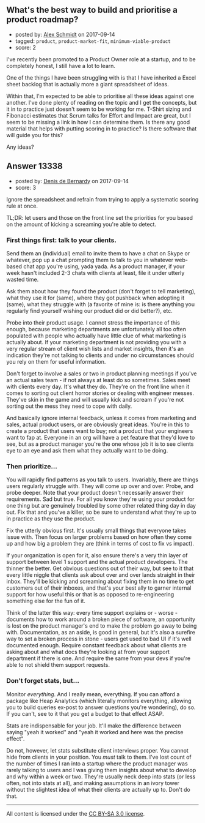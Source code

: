 ## What's the best way to build and prioritise a product roadmap?

- posted by: [Alex Schmidt](https://stackexchange.com/users/11766359/alex-schmidt) on 2017-09-14
- tagged: `product`, `product-market-fit`, `minimum-viable-product`
- score: 2

I've recently been promoted to a Product Owner role at a startup, and to be completely honest, I still have a lot to learn.

One of the things I have been struggling with is that I have inherited a Excel sheet backlog that is actually more a giant spreadsheet of ideas.

Within that, I'm expected to be able to prioritise all these ideas against one another. I've done plenty of reading on the topic and I get the concepts, but it in to practice just doesn't seem to be working for me. T-Shirt sizing and Fibonacci estimates that Scrum talks for Effort and Impact are great, but I seem to be missing a link in how I can determine them. Is there any good material that helps with putting scoring in to practice? Is there software that will guide you for this?

Any ideas?


## Answer 13338

- posted by: [Denis de Bernardy](https://stackexchange.com/users/182468/denis-de-bernardy) on 2017-09-14
- score: 3

Ignore the spreadsheet and refrain from trying to apply a systematic scoring rule at once.

TL;DR: let users and those on the front line set the priorities for you based on the amount of kicking a screaming you're able to detect.

### First things first: talk to your clients.

Send them an (individual) email to invite them to have a chat on Skype or whatever, pop up a chat prompting them to talk to you in whatever web-based chat app you're using, yada yada. As a product manager, if your week hasn't included 2-3 chats with clients at least, file it under utterly wasted time.

Ask them about how they found the product (don't forget to tell marketing), what they use it for (same), where they got pushback when adopting it (same), what they struggle with (a favorite of mine is: is there anything you regularly find yourself wishing our product did or did better?), etc.

Probe into their product usage. I cannot stress the importance of this enough, because marketing departments are unfortunately all too often populated with people who actually have little clue of what marketing is actually about. If your marketing department is not providing you with a very regular stream of client wish lists and market insights, then it's an indication they're not talking to clients and under no circumstances should you rely on them for useful information.

Don't forget to involve a sales or two in product planning meetings if you've an actual sales team - if not always at least do so sometimes. Sales meet with clients every day. It's what they do. They're on the front line when it comes to sorting out client horror stories or dealing with engineer messes. They've skin in the game and will usually kick and scream if you're not sorting out the mess they need to cope with daily.

And basically ignore internal feedback, unless it comes from marketing and sales, actual product users, or are obviously great ideas. You're in this to create a product that users want to buy; not a product that your engineers want to fap at. Everyone in an org will have a pet feature that they'd love to see, but as a product manager you're the one whose job it is to see clients eye to an eye and ask them what they actually want to be doing.

### Then prioritize...

You will rapidly find patterns as you talk to users. Invariably, there are things users regularly struggle with. They will come up over and over. Probe, and probe deeper. Note that your product doesn't necessarily answer their requirements. Sad but true. For all you know they're using your product for one thing but are genuinely troubled by some other related thing day in day out. Fix that and you've a killer, so be sure to understand what they're up to in practice as they use the product.

Fix the utterly obvious first. It's usually small things that everyone takes issue with. Then focus on larger problems based on how often they come up and how big a problem they are (think in terms of cost to fix vs impact).

If your organization is open for it, also ensure there's a very thin layer of support between level 1 support and the actual product developers. The thinner the better. Get obvious questions out of their way, but see to it that every little niggle that clients ask about over and over lands straight in their inbox. They'll be kicking and screaming about fixing them in no time to get customers out of their inboxes, and that's your best ally to garner internal support for how useful this or that is as opposed to re-engineering something else for the fun of it.

Think of the latter this way: every time support explains or - worse - documents how to work around a broken piece of software, an opportunity is lost on the product manager's end to make the problem go away to being with. Documentation, as an aside, is good in general, but it's also a surefire way to set a broken process in stone - users get used to bad UI if it's well documented enough. Require constant feedback about what clients are asking about and what docs they're looking at from your support department if there is one. And require the same from your devs if you're able to not shield them support requests.

### Don't forget stats, but...

Monitor _everything_. And I really mean, everything. If you can afford a package like Heap Analytics (which literally monitors everything, allowing you to build queries ex-post to answer questions you're wondering), do so. If you can't, see to it that you get a budget to that effect ASAP.

Stats are indispensable for your job. It'll make the difference between saying "yeah it worked" and "yeah it worked and here was the precise effect".

Do not, however, let stats substitute client interviews proper. You cannot hide from clients in your position. You _must_ talk to them. I've lost count of the number of times I ran into a startup where the product manager was rarely talking to users and I was giving them insights about what to develop and why within a week or two. They're usually neck deep into stats (or less often, not into stats at all), and making assumptions in an ivory tower without the slightest idea of what their clients are actually up to. Don't do that.



---

All content is licensed under the [CC BY-SA 3.0 license](https://creativecommons.org/licenses/by-sa/3.0/).
